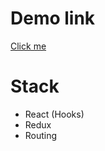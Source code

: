 # Demo link

[Click me](https://ched88xtc.github.io/flowers-tt/#/)

# Stack
- React (Hooks)
- Redux
- Routing

